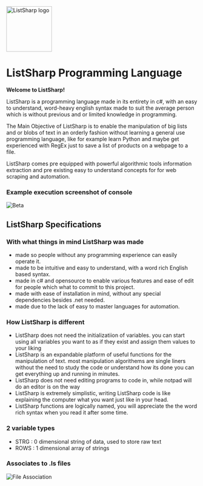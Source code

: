 <img src="http://yoram.de/listsharp.svg" alt="ListSharp logo" height="120" >

# ListSharp Programming Language

**Welcome to ListSharp!**

ListSharp is a programming language made in its entirety in c#, with an easy to understand, word-heavy english syntax made to suit the average person which is without previous and or limited knowledge in programming.

The Main Objective of ListSharp is to enable the manipulation of big lists and or blobs of text in an orderly fashion without learning a general use programming language, like for example learn Python and maybe get experienced with RegEx just to save a list of products on a webpage to a file.

ListSharp comes pre equipped with powerful algorithmic tools information extraction and pre existing easy to understand concepts for  for web scraping and automation. 

### Example execution screenshot of console

![Beta](http://puu.sh/pkwVK/89d09e42ed.png)


## ListSharp Specifications

### With what things in mind ListSharp was made

* made so people without any programming experience can easily operate it.
* made to be intuitive and easy to understand, with a word rich English based syntax.
* made in c# and opensource to enable various features and ease of edit for people which what to commit to this project.
* made with ease of installation in mind, without any special dependencies besides .net needed.
* made due to the lack of easy to master languages for automation.

### How ListSharp is different

* ListSharp does not need the initializatiion of variables. you can start using all variables you want to as if they exist and assign them values to your liking
* ListSharp is an expandable platform of useful functions for the manipulation of text. most manipulation algorithems are single liners without the need to study the code or understand how its done you can get everything up and running in minutes.
* ListSharp does not need editing programs to code in, while notpad will do an editor is on the way
* ListSharp is extremely simplistic, writing ListSharp code is like explaining the computer what you want just like in your head.
* ListSharp functions are logically named, you will appreciate the the word rich syntax when you read it after some time.

### 2 variable types
* STRG : 0 dimensional string of data, used to store raw text
* ROWS : 1 dimensional array of strings

### Associates to .ls files
![File Association](http://puu.sh/lSDir/5497c7ae40.png)
